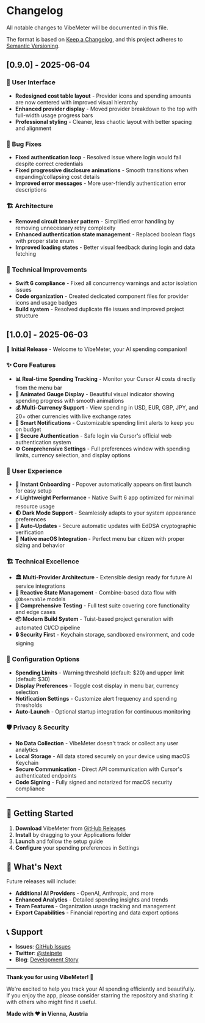 # Changelog

All notable changes to VibeMeter will be documented in this file.

The format is based on [Keep a Changelog](https://keepachangelog.com/en/1.0.0/),
and this project adheres to [Semantic Versioning](https://semver.org/spec/v2.0.0.html).

## [0.9.0] - 2025-06-04

### 🎨 User Interface
- **Redesigned cost table layout** - Provider icons and spending amounts are now centered with improved visual hierarchy
- **Enhanced provider display** - Moved provider breakdown to the top with full-width usage progress bars
- **Professional styling** - Cleaner, less chaotic layout with better spacing and alignment

### 🐛 Bug Fixes
- **Fixed authentication loop** - Resolved issue where login would fail despite correct credentials
- **Fixed progressive disclosure animations** - Smooth transitions when expanding/collapsing cost details
- **Improved error messages** - More user-friendly authentication error descriptions

### 🏗️ Architecture
- **Removed circuit breaker pattern** - Simplified error handling by removing unnecessary retry complexity
- **Enhanced authentication state management** - Replaced boolean flags with proper state enum
- **Improved loading states** - Better visual feedback during login and data fetching

### 🔧 Technical Improvements
- **Swift 6 compliance** - Fixed all concurrency warnings and actor isolation issues
- **Code organization** - Created dedicated component files for provider icons and usage badges
- **Build system** - Resolved duplicate file issues and improved project structure

## [1.0.0] - 2025-06-03

🎉 **Initial Release** - Welcome to VibeMeter, your AI spending companion!

### ✨ Core Features

- **📊 Real-time Spending Tracking** - Monitor your Cursor AI costs directly from the menu bar
- **🎨 Animated Gauge Display** - Beautiful visual indicator showing spending progress with smooth animations
- **💰 Multi-Currency Support** - View spending in USD, EUR, GBP, JPY, and 20+ other currencies with live exchange rates
- **🔔 Smart Notifications** - Customizable spending limit alerts to keep you on budget
- **🔐 Secure Authentication** - Safe login via Cursor's official web authentication system
- **⚙️ Comprehensive Settings** - Full preferences window with spending limits, currency selection, and display options

### 🎯 User Experience

- **🚀 Instant Onboarding** - Popover automatically appears on first launch for easy setup
- **⚡ Lightweight Performance** - Native Swift 6 app optimized for minimal resource usage
- **🌓 Dark Mode Support** - Seamlessly adapts to your system appearance preferences
- **🔄 Auto-Updates** - Secure automatic updates with EdDSA cryptographic verification
- **📱 Native macOS Integration** - Perfect menu bar citizen with proper sizing and behavior

### 🏗️ Technical Excellence

- **🏛️ Multi-Provider Architecture** - Extensible design ready for future AI service integrations
- **🔄 Reactive State Management** - Combine-based data flow with `@Observable` models
- **🧪 Comprehensive Testing** - Full test suite covering core functionality and edge cases
- **📦 Modern Build System** - Tuist-based project generation with automated CI/CD pipeline
- **🔒 Security First** - Keychain storage, sandboxed environment, and code signing

### 🔧 Configuration Options

- **Spending Limits** - Warning threshold (default: $20) and upper limit (default: $30)
- **Display Preferences** - Toggle cost display in menu bar, currency selection
- **Notification Settings** - Customize alert frequency and spending thresholds
- **Auto-Launch** - Optional startup integration for continuous monitoring

### 🛡️ Privacy & Security

- **No Data Collection** - VibeMeter doesn't track or collect any user analytics
- **Local Storage** - All data stored securely on your device using macOS Keychain
- **Secure Communication** - Direct API communication with Cursor's authenticated endpoints
- **Code Signing** - Fully signed and notarized for macOS security compliance

---

## 🚀 Getting Started

1. **Download** VibeMeter from [GitHub Releases](https://github.com/steipete/VibeMeter/releases)
2. **Install** by dragging to your Applications folder
3. **Launch** and follow the setup guide
4. **Configure** your spending preferences in Settings

## 🔮 What's Next

Future releases will include:
- **Additional AI Providers** - OpenAI, Anthropic, and more
- **Enhanced Analytics** - Detailed spending insights and trends
- **Team Features** - Organization usage tracking and management
- **Export Capabilities** - Financial reporting and data export options

## 📞 Support

- **Issues**: [GitHub Issues](https://github.com/steipete/VibeMeter/issues)
- **Twitter**: [@steipete](https://twitter.com/steipete)
- **Blog**: [Development Story](https://steipete.com/posts/vibemeter/)

---

**Thank you for using VibeMeter! 🎉**

We're excited to help you track your AI spending efficiently and beautifully. If you enjoy the app, please consider starring the repository and sharing it with others who might find it useful.

**Made with ❤️ in Vienna, Austria**